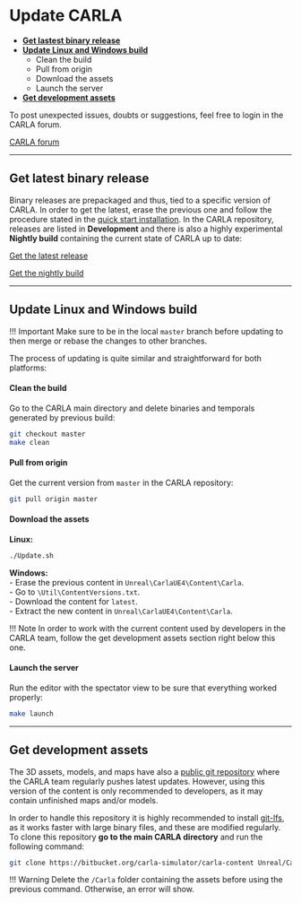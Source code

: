 # Update CARLA

  * [__Get lastest binary release__](#get-latest-binary-release)  
  * [__Update Linux and Windows build__](#update-linux-and-windows-build)  
	* Clean the build
	* Pull from origin
	* Download the assets
	* Launch the server
  * [__Get development assets__](#get-development-assets)

To post unexpected issues, doubts or suggestions, feel free to login in the CARLA forum.

<div class="build-buttons">
<!-- Latest release button -->
<p>
<a href="https://forum.carla.org/" target="_blank" class="btn btn-neutral" title="Go to the latest CARLA release">
CARLA forum</a>
</p>
</div>

---
## Get latest binary release 

Binary releases are prepackaged and thus, tied to a specific version of CARLA. In order to get the latest, erase the previous one and follow the procedure stated in the [quick start installation](start_quickstart.md). In the CARLA repository, releases are listed in __Development__ and there is also a highly experimental __Nightly build__ containing the current state of CARLA up to date: 

<div class="build-buttons">
<!-- Latest release button -->
<p>
<a href="https://github.com/carla-simulator/carla/blob/master/Docs/download.md" target="_blank" class="btn btn-neutral" title="Go to the latest CARLA release">
<span class="icon icon-github"></span> Get the latest release</a>
</p>

<!-- Nightly build button -->
<p>
<a href="http://carla-releases.s3.amazonaws.com/Linux/Dev/CARLA_Latest.tar.gz" target="_blank" class="btn btn-neutral" title="Go to the nightly CARLA build">
<span class="icon fa-cloud-download"></span> Get the nightly build</a>
</p>
</div>

---
## Update Linux and Windows build

!!! Important
    Make sure to be in the local `master` branch before updating to then merge or rebase the changes to other branches. 

The process of updating is quite similar and straightforward for both platforms:

#### Clean the build
Go to the CARLA main directory and delete binaries and temporals generated by previous build:
```sh 
git checkout master
make clean
```

#### Pull from origin

Get the current version from `master` in the CARLA repository: 
```sh
git pull origin master
```
#### Download the assets

__Linux:__
```sh
./Update.sh
```
__Windows:__  
	- Erase the previous content in `Unreal\CarlaUE4\Content\Carla`.  
	- Go to `\Util\ContentVersions.txt`.  
	- Download the content for `latest`.  
	- Extract the new content in `Unreal\CarlaUE4\Content\Carla`.  

!!! Note
    In order to work with the current content used by developers in the CARLA team, follow the get development assets section right below this one. 

#### Launch the server

Run the editor with the spectator view to be sure that everything worked properly:
```sh
make launch
```

---
## Get development assets

The 3D assets, models, and maps have also a [public git repository][contentrepolink] where the CARLA team regularly pushes latest updates. However, using this version of the content is only recommended to developers, as it may contain unfinished maps and/or models.

In order to handle this repository it is highly recommended to install [git-lfs][gitlfslink], as it works faster with large binary files, and these are modified regularly. To clone this repository **go to the main CARLA directory** and run the following command: 

```sh
git clone https://bitbucket.org/carla-simulator/carla-content Unreal/CarlaUE4/Content/Carla
```

!!! Warning
    Delete the `/Carla` folder containing the assets before using the previous command. Otherwise, an error will show. 

[contentrepolink]: https://bitbucket.org/carla-simulator/carla-content
[gitlfslink]: https://github.com/git-lfs/git-lfs/wiki/Installation
